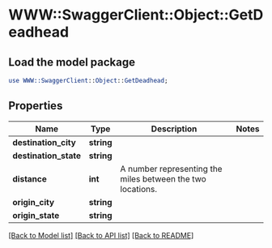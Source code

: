# WWW::SwaggerClient::Object::GetDeadhead

## Load the model package
```perl
use WWW::SwaggerClient::Object::GetDeadhead;
```

## Properties
Name | Type | Description | Notes
------------ | ------------- | ------------- | -------------
**destination_city** | **string** |  | 
**destination_state** | **string** |  | 
**distance** | **int** | A number representing the miles between the two locations.  | 
**origin_city** | **string** |  | 
**origin_state** | **string** |  | 

[[Back to Model list]](../README.md#documentation-for-models) [[Back to API list]](../README.md#documentation-for-api-endpoints) [[Back to README]](../README.md)


